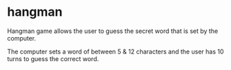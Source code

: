 # hangman

Hangman game allows the user to guess the secret word that is set by the computer.

The computer sets a word of between 5 & 12 characters and the user has 10 turns to guess the correct word.